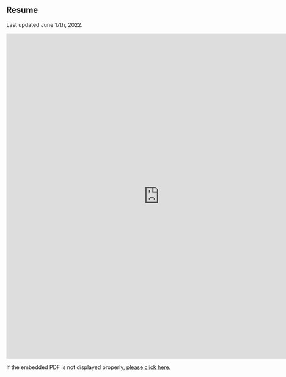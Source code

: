 ## Resume
Last updated June 17th, 2022.

<embed src="https://ryanmburns93.github.io/pdf/Ryan_Burns_Resume_2022.pdf" width="800px" height="850px" />

If the embedded PDF is not displayed properly, <a href='pdf/Ryan_Burns_Resume_2022.pdf' target="_blank">please click here.</a>